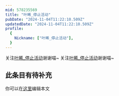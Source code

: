 ```yaml
---
mid: 578235569
title: "叶晞_停止活动"
pubDate: "2024-11-04T11:22:10.509Z"
updatedDate: "2024-11-04T11:22:10.509Z"
profile:
  {
    Nickname: ["叶晞_停止活动"],
  }
---
```


关注[叶晞_停止活动](https://space.bilibili.com/578235569)谢谢喵~ 关注[叶晞_停止活动](https://space.bilibili.com/578235569)谢谢喵~

## 此条目有待补充
你可以在[这里](https://github.com/Yuhanawa/VTuber.ICU-Content/edit/master/v/叶晞_停止活动/index.md)编辑本文
